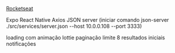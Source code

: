 [Rocketseat](https://rocketseat.com.br/)

Expo
React Native
Axios
JSON server (iniciar comando json-server ./src/services/server.json --host 10.0.0.108 --port 3333)

loading com animação lottie
paginação limite 8 resultados iniciais
notificações